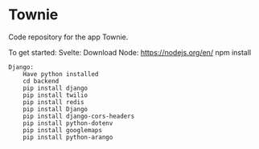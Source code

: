 # Townie
Code repository for the app Townie.



To get started:
    Svelte: 
        Download Node: https://nodejs.org/en/
        npm install
        
    Django:
        Have python installed
        cd backend
        pip install django
        pip install twilio
        pip install redis
        pip install Django
        pip install django-cors-headers
        pip install python-dotenv
        pip install googlemaps
        pip install python-arango

